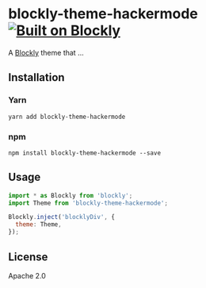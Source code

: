 # blockly-theme-hackermode [![Built on Blockly](https://tinyurl.com/built-on-blockly)](https://github.com/google/blockly)

<!--
  - TODO: Add theme description.
  -->

A [Blockly](https://www.npmjs.com/package/blockly) theme that ...

## Installation

### Yarn

```
yarn add blockly-theme-hackermode
```

### npm

```
npm install blockly-theme-hackermode --save
```

## Usage

```js
import * as Blockly from 'blockly';
import Theme from 'blockly-theme-hackermode';

Blockly.inject('blocklyDiv', {
  theme: Theme,
});
```

## License

Apache 2.0
